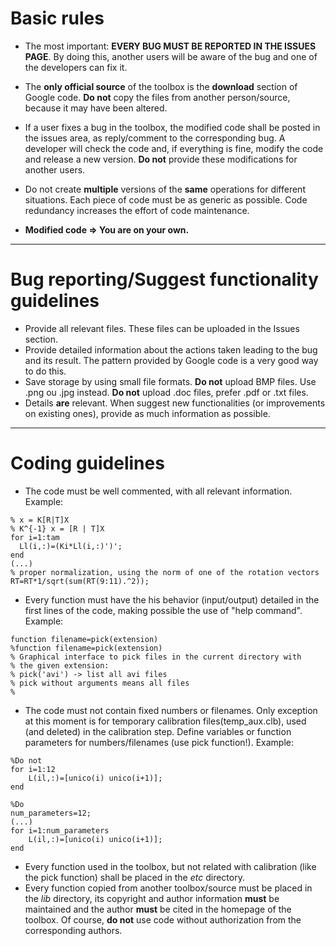 
# Basic rules #

  * The most important: **EVERY BUG MUST BE REPORTED IN THE ISSUES PAGE**. By doing this, another users will be aware of the bug and one of the developers can fix it.

  * The **only official source** of the toolbox is the **download** section of Google code. **Do not** copy the files from another person/source, because it may have been altered.

  * If a user fixes a bug in the toolbox, the modified code shall be posted in the issues area, as reply/comment to the corresponding bug. A developer will check the code and, if everything is fine, modify the code and release a new version. **Do not** provide these modifications for another users.

  * Do not create **multiple** versions of the **same** operations for different situations. Each piece of code must be as generic as possible. Code redundancy increases the effort of code maintenance.

  * **Modified code => You are on your own.**

---

# Bug reporting/Suggest functionality guidelines #
  * Provide all relevant files. These files can be uploaded in the Issues section.
  * Provide detailed information about the actions taken leading to the bug and its result. The pattern provided by Google code is a very good way to do this.
  * Save storage by using small file formats. **Do not** upload BMP files. Use .png ou .jpg instead. **Do not** upload .doc files, prefer .pdf or .txt files.
  * Details **are** relevant. When suggest new functionalities (or improvements on existing ones), provide as much information as possible.


---

# Coding guidelines #

  * The code must be well commented, with all relevant information. Example:
```
% x = K[R|T]X
% K^{-1} x = [R | T]X
for i=1:tam
  Ll(i,:)=(Ki*Ll(i,:)')';
end
(...)
% proper normalization, using the norm of one of the rotation vectors
RT=RT*1/sqrt(sum(RT(9:11).^2));
```

  * Every function must have the his behavior (input/output) detailed in the first lines of the code, making possible the use of "help command". Example:
```
function filename=pick(extension)
%function filename=pick(extension)
% Graphical interface to pick files in the current directory with
% the given extension:
% pick('avi') -> list all avi files
% pick without arguments means all files
% 
```

  * The code must not contain fixed numbers or filenames. Only exception at this moment is for temporary calibration files(temp\_aux.clb), used (and deleted) in the calibration step. Define variables or function parameters for numbers/filenames (use pick function!). Example:
```
%Do not
for i=1:12
    L(il,:)=[unico(i) unico(i+1)];
end
```
```
%Do
num_parameters=12;
(...)
for i=1:num_parameters
    L(il,:)=[unico(i) unico(i+1)];
end
```

  * Every function used in the toolbox, but not related with calibration (like the pick function) shall be placed in the _etc_ directory.
  * Every function copied from another toolbox/source must be placed in the _lib_ directory, its copyright and author information **must** be maintained and the author **must** be cited in the homepage of the toolbox. Of course, **do not** use code without authorization from the corresponding authors.